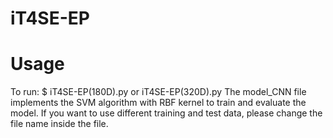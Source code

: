 # iT4SE-EP

Usage
=========================
To run: $ iT4SE-EP(180D).py or iT4SE-EP(320D).py
The model_CNN file implements the SVM algorithm with RBF kernel to train and evaluate the model. If you want to use different training and test data, please change the file name inside the file.
